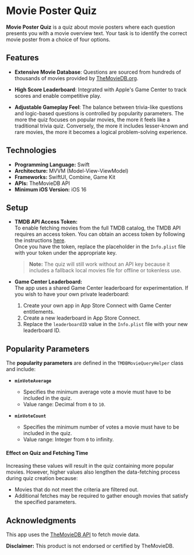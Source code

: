 # Movie Poster Quiz

**Movie Poster Quiz** is a quiz about movie posters where each question presents you with a movie overview text. Your task is to identify the correct movie poster from a choice of four options. 


## Features
- **Extensive Movie Database**: Questions are sourced from hundreds of thousands of movies provided by  [TheMovieDB.org](https://www.themoviedb.org/).
- **High Score Leaderboard**: Integrated with Apple's Game Center to track scores and enable competitive play.

- **Adjustable Gameplay Feel**: The balance between trivia-like questions and logic-based questions is controlled by popularity parameters. The more the quiz focuses on popular movies, the more it feels like a traditional trivia quiz. Conversely, the more it includes lesser-known and rare movies, the more it becomes a logical problem-solving experience.


## Technologies

- **Programming Language:** Swift
- **Architecture:** MVVM (Model-View-ViewModel)
- **Frameworks:** SwiftUI, Combine, Game Kit
- **APIs:** TheMovieDB API
- **Minimum iOS Version:** iOS 16


## Setup
- **TMDB API Access Token:**  
  To enable fetching movies from the full TMDB catalog, the TMDB API requires an access token. You can obtain an access token by following the instructions [here](https://developer.themoviedb.org/reference/intro/getting-started).  
  Once you have the token, replace the placeholder in the `Info.plist` file with your token under the appropriate key.

  > **Note:** The quiz will still work without an API key because it includes a fallback local movies file for offline or tokenless use.

- **Game Center Leaderboard:**  
  The app uses a shared Game Center leaderboard for experimentation. If you wish to have your own private leaderboard:
  1. Create your own app in App Store Connect with Game Center entitlements.
  2. Create a new leaderboard in App Store Connect.
  3. Replace the `leaderboardID` value in the `Info.plist` file with your new leaderboard ID.

## Popularity Parameters

The **popularity parameters** are defined in the `TMDBMovieQueryHelper` class and include:

- **`minVoteAverage`** 
  - Specifies the minimum average vote a movie must have to be included in the quiz.  
  - Value range: Decimal from `0` to `10`.

- **`minVoteCount`**  
  - Specifies the minimum number of votes a movie must have to be included in the quiz.  
  - Value range: Integer from `0` to infinity.


#### Effect on Quiz and Fetching Time
Increasing these values will result in the quiz containing more popular movies. However, higher values also lengthen the data-fetching process during quiz creation because:
- Movies that do not meet the criteria are filtered out.
- Additional fetches may be required to gather enough movies that satisfy the specified parameters.

## Acknowledgments

This app uses the [TheMovieDB API](https://www.themoviedb.org/documentation/api) to fetch movie data.  

**Disclaimer:** This product is not endorsed or certified by TheMovieDB.
